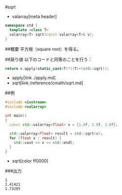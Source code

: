 #sqrt
* valarray[meta header]

```cpp
namespace std {
  template <class T>
  valarray<T> sqrt(const valarray<T>& v);
}
```

##概要
平方根（square root）を得る。


##戻り値
以下のコードと同等のことを行う：

```cpp
return v.apply(static_cast<T(*)(T)>(std::sqrt));
```
* apply[link ./apply.md]
* sqrt[link /reference/cmath/sqrt.md]


##例
```cpp
#include <iostream>
#include <valarray>

int main()
{
  const std::valarray<float> v = {1.0f, 2.0f, 3.0f};

  std::valarray<float> result = std::sqrt(v);
  for (float x : result) {
    std::cout << x << std::endl;
  }
}
```
* sqrt[color ff0000]

###出力
```
1
1.41421
1.73205
```


